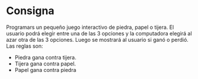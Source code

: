 # Consigna

Programars un pequeño juego interactivo de piedra, papel o tijera. El usuario podrá elegir entre una de las 3 opciones y la computadora elegirá al azar otra de las 3 opciones. Luego se mostrará al usuario si ganó o perdió. Las reglas son:

* Piedra gana contra tijera.
* Tijera gana contra papel.
* Papel gana contra piedra